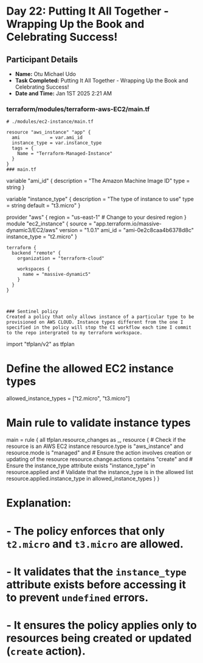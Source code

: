# Day 22: Putting It All Together - Wrapping Up the Book and Celebrating Success! 
## Participant Details

- **Name:** Otu Michael Udo
- **Task Completed:** Putting It All Together - Wrapping Up the Book and Celebrating Success! 
- **Date and Time:** Jan 1ST 2025 2:21 AM



### terraform/modules/terraform-aws-EC2/main.tf
```
# ./modules/ec2-instance/main.tf

resource "aws_instance" "app" {
  ami           = var.ami_id
  instance_type = var.instance_type
  tags = {
    Name = "Terraform-Managed-Instance"
  }
}
### main.tf
```
variable "ami_id" {
  description = "The Amazon Machine Image ID"
  type        = string
}

variable "instance_type" {
  description = "The type of instance to use"
  type        = string
  default     = "t3.micro"
}

provider "aws" {
  region  = "us-east-1"  # Change to your desired region 
}
module "ec2_instance" {
  source       = "app.terraform.io/massive-dynamic3/EC2/aws"
  version      = "1.0.1"
  ami_id       = "ami-0e2c8caa4b6378d8c"
  instance_type = "t2.micro"
}
```
terraform {
  backend "remote" {
    organization = "terraform-cloud"

    workspaces {
      name = "massive-dynamic5"
    }
  }
}



### Sentinel policy
Created a policy that only allows instance of a particular type to be provisioned on AWS CLOUD. Instance types different from the one I specified in the policy will stop the CI workflow each time I commit to the repo intergrated to my terraform workspace.

```
import "tfplan/v2" as tfplan

# Define the allowed EC2 instance types
allowed_instance_types = ["t2.micro", "t3.micro"]

# Main rule to validate instance types
main = rule {
    all tfplan.resource_changes as _, resource {
        # Check if the resource is an AWS EC2 instance
        resource.type is "aws_instance" and
        resource.mode is "managed" and
        # Ensure the action involves creation or updating of the resource
        resource.change.actions contains "create" and
        # Ensure the instance_type attribute exists
        "instance_type" in resource.applied and
        # Validate that the instance_type is in the allowed list
        resource.applied.instance_type in allowed_instance_types
    }
}

# Explanation:
# - The policy enforces that only `t2.micro` and `t3.micro` are allowed.
# - It validates that the `instance_type` attribute exists before accessing it to prevent `undefined` errors.
# - It ensures the policy applies only to resources being created or updated (`create` action).
